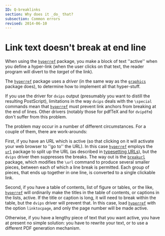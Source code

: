 ```yaml
---
ID: Q-breaklinks
section: Why does it _do_ that?
subsection: Common errors
revised: 2014-06-10
---
```

# Link text doesn't break at end line

When using the [`hyperref`](https://ctan.org/pkg/hyperref) package, you make a block of text
''active'' when you define a hyper-link (when the user clicks on
that text, the reader program will divert to the _target_ of the
link).

The [`hyperref`](https://ctan.org/pkg/hyperref) package uses a _driver_ (in the same way
as the [`graphics`](https://ctan.org/pkg/graphics) package does), to determine how to implement
all that hyper-stuff.

If you use the driver for `dvips` output (presumably you want
to distill the resulting PostScript), limitations in the way `dvips`
deals with the `\special` commands mean that [`hyperref`](https://ctan.org/pkg/hyperref)
must prevent link anchors from breaking at the end of lines.  Other
drivers (notably those for pdfTeX and for `dvipdfm`) don't
suffer from this problem.

The problem may occur in a number of different circumstances.  For a
couple of them, there are work-arounds:

First, if you have an URL which is active (so that clicking on
it will activate your web browser to ''go to'' the URL).  In
this case [`hyperref`](https://ctan.org/pkg/hyperref) employs the [`url`](https://ctan.org/pkg/url) package to
split up the URL (as described in 
[typesetting URLs](FAQ-setURL.md)), but the
`dvips` driver then suppresses the breaks.  The way out is
the [`breakurl`](https://ctan.org/pkg/breakurl) package, which modifies the `\url` command
to produce several smaller pieces, between each of which a line break
is permitted.  Each group of pieces, that ends up together in one
line, is converted to a single clickable link.

Second, if you have a table of contents, list of figure or tables, or
the like, [`hyperref`](https://ctan.org/pkg/hyperref) will ordinarily make the titles in the
table of contents, or captions in the lists, active.  If the title or
caption is long, it will need to break within the table, but the
`dvips` driver will prevent that.  In this case, load
[`hyperref`](https://ctan.org/pkg/hyperref) with the option `linktocpage`, and only
the page number will be made active.

Otherwise, if you have a lengthy piece of text that you want active,
you have at present no simple solution: you have to rewrite your text,
or to use a different PDF generation mechanism.

